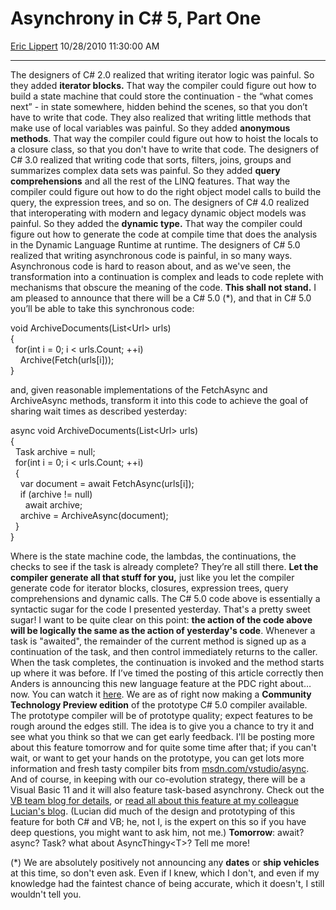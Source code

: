 # Asynchrony in C\# 5, Part One

[Eric Lippert](https://social.msdn.microsoft.com/profile/Eric%20Lippert) 10/28/2010 11:30:00 AM

-----

The designers of C\# 2.0 realized that writing iterator logic was painful. So they added **iterator blocks.** That way the compiler could figure out how to build a state machine that could store the continuation - the “what comes next” - in state somewhere, hidden behind the scenes, so that you don’t have to write that code. They also realized that writing little methods that make use of local variables was painful. So they added **anonymous methods**. That way the compiler could figure out how to hoist the locals to a closure class, so that you don't have to write that code. The designers of C\# 3.0 realized that writing code that sorts, filters, joins, groups and summarizes complex data sets was painful. So they added **query comprehensions** and all the rest of the LINQ features. That way the compiler could figure out how to do the right object model calls to build the query, the expression trees, and so on. The designers of C\# 4.0 realized that interoperating with modern and legacy dynamic object models was painful. So they added the **dynamic type.** That way the compiler could figure out how to generate the code at compile time that does the analysis in the Dynamic Language Runtime at runtime. The designers of C\# 5.0 realized that writing asynchronous code is painful, in so many ways. Asynchronous code is hard to reason about, and as we've seen, the transformation into a continuation is complex and leads to code replete with mechanisms that obscure the meaning of the code. **This shall not stand.** I am pleased to announce that there will be a C\# 5.0 (\*), and that in C\# 5.0 you’ll be able to take this synchronous code:  

void ArchiveDocuments(List\<Url\> urls)  
{  
  for(int i = 0; i \< urls.Count; ++i)  
    Archive(Fetch(urls\[i\]));  
}

and, given reasonable implementations of the FetchAsync and ArchiveAsync methods, transform it into this code to achieve the goal of sharing wait times as described yesterday:  

async void ArchiveDocuments(List\<Url\> urls)  
{  
  Task archive = null;  
  for(int i = 0; i \< urls.Count; ++i)  
  {  
    var document = await FetchAsync(urls\[i\]);  
    if (archive \!= null)  
      await archive;  
    archive = ArchiveAsync(document);  
  }  
}

Where is the state machine code, the lambdas, the continuations, the checks to see if the task is already complete? They’re all still there. **Let the compiler generate all that stuff for you,** just like you let the compiler generate code for iterator blocks, closures, expression trees, query comprehensions and dynamic calls. The C\# 5.0 code above is essentially a syntactic sugar for the code I presented yesterday. That's a pretty sweet sugar\! I want to be quite clear on this point: **the action of the code above will be logically the same as the action of yesterday's code**. Whenever a task is "awaited", the remainder of the current method is signed up as a continuation of the task, and then control immediately returns to the caller. When the task completes, the continuation is invoked and the method starts up where it was before. If I’ve timed the posting of this article correctly then Anders is announcing this new language feature at the PDC right about… now. You can watch it [here](http://player.microsoftpdc.com/Session/1b127a7d-300e-4385-af8e-ac747fee677a). We are as of right now making a **Community Technology Preview edition** of the prototype C\# 5.0 compiler available. The prototype compiler will be of prototype quality; expect features to be rough around the edges still. The idea is to give you a chance to try it and see what you think so that we can get early feedback. I'll be posting more about this feature tomorrow and for quite some time after that; if you can't wait, or want to get your hands on the prototype, you can get lots more information and fresh tasty compiler bits from [msdn.com/vstudio/async](http://msdn.com/vstudio/async). And of course, in keeping with our co-evolution strategy, there will be a Visual Basic 11 and it will also feature task-based asynchrony. Check out the [VB team blog for details](http://blogs.msdn.com/b/vbteam/archive/2010/10/28/async.aspx), or [read all about this feature at my colleague Lucian's blog](http://blogs.msdn.com/b/lucian/archive/tags/async/). (Lucian did much of the design and prototyping of this feature for both C\# and VB; he, not I, is the expert on this so if you have deep questions, you might want to ask him, not me.) **Tomorrow**: await? async? Task? what about AsyncThingy\<T\>? Tell me more\!

(\*) We are absolutely positively not announcing any **dates** or **ship vehicles** at this time, so don't even ask. Even if I knew, which I don't, and even if my knowledge had the faintest chance of being accurate, which it doesn't, I still wouldn't tell you.


